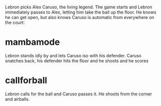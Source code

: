 Lebron picks Alex Caruso, the living legend. The game starts and Lebron immediately passes to Alex, letting him take the ball up the floor. He knows he can get open, but also knows Caruso is automatic from everywhere on the court:

# mambamode
Lebron stands idly by and lets Caruso iso with his defender. Caruso snatches back, his defender hits the floor and he shoots and he scores

# callforball
Lebron calls for the ball and Caruso passes it. He shoots from the corner and airballs. 
